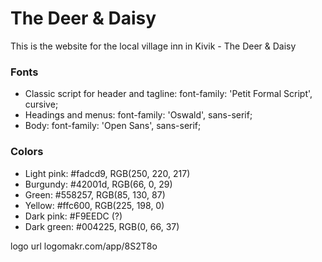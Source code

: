 # The Deer & Daisy
This is the website for the local village inn in Kivik - The Deer & Daisy

### Fonts
- Classic script for header and tagline: font-family: 'Petit Formal Script', cursive;
- Headings and menus: font-family: 'Oswald', sans-serif;
- Body: font-family: 'Open Sans', sans-serif;

### Colors
- Light pink: #fadcd9, RGB(250, 220, 217)
- Burgundy: #42001d, RGB(66, 0, 29)
- Green: #558257, RGB(85, 130, 87)
- Yellow: #ffc600, RGB(225, 198, 0)
- Dark pink: #F9EEDC (?)
- Dark green: #004225, RGB(0, 66, 37)

logo url logomakr.com/app/8S2T8o

